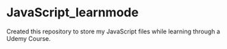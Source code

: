 # JavaScript_learnmode
Created this repository to store my JavaScript files while learning through a Udemy Course.

